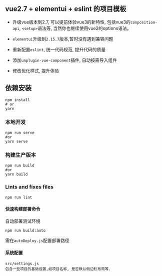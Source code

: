 ## vue2.7 + elementui + eslint 的项目模板

- 升级vue版本到2.7, 可以提前体验vue3的新特性, 包括vue3的`conposition-api`, `<setup>`语法等,
当然你也继续使用vue2的options语法。

- `elementui`升级到`2.15.7`版本,暂时没有遇到兼容问题

- 重新配置`eslint`, 统一代码规范, 提升代码的质量

- 添加`unplugin-vue-component`插件, 自动按需导入组件

- 修改优化样式, 提升体验


## 依赖安装

```
npm install
# or
yarn
```

### 本地开发
```
npm run serve 
#or 
yarn serve
```

### 构建生产版本
```shell
npm run build
#or 
yarn build
```

### Lints and fixes files

```
npm run lint
```

#### 快速构建部署命令

自动部署测试环境

```
npm run build:auto
```
需在`autoDeploy.js`配置部署路径


#### 系统配置
  
  ```shell
  src/settings.js
  包含一些项目的基础设置,如项目名称, 是否默认侧边栏布局等.
  ```